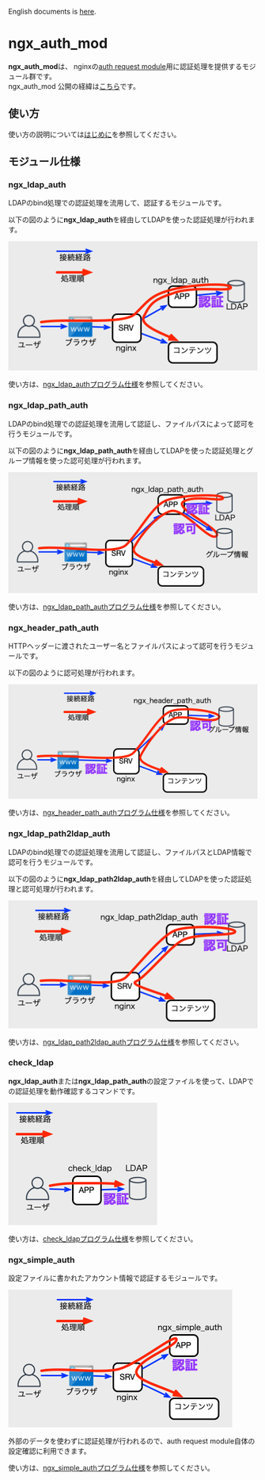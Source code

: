 English documents is [here](../docs/README.md).

# ngx\_auth\_mod

**ngx\_auth\_mod**は、
nginxの[auth request module](http://nginx.org/en/docs/http/ngx_http_auth_request_module.html)用に認証処理を提供するモジュール群です。  
ngx\_auth\_mod 公開の経緯は[こちら](https://eng-blog.iij.ad.jp/archives/13747)です。

## 使い方

使い方の説明については[はじめに](GettingStarted.md)を参照してください。

## モジュール仕様

### ngx\_ldap\_auth 

LDAPのbind処理での認証処理を流用して、認証するモジュールです。

以下の図のように**ngx\_ldap\_auth**を経由してLDAPを使った認証処理が行われます。

![ngx\_ldap\_auth概略図](ngx_ldap_auth.png)

使い方は、[ngx\_ldap\_authプログラム仕様](ngx_ldap_auth.md)を参照してください。

### ngx\_ldap\_path\_auth 

LDAPのbind処理での認証処理を流用して認証し、ファイルパスによって認可を行うモジュールです。

以下の図のように**ngx\_ldap\_path\_auth**を経由してLDAPを使った認証処理とグループ情報を使った認可処理が行われます。

![ngx\_ldap\_path\_auth概略図](ngx_ldap_path_auth.png)

使い方は、[ngx\_ldap\_path\_authプログラム仕様](ngx_ldap_path_auth.md)を参照してください。

### ngx\_header\_path\_auth 

HTTPヘッダーに渡されたユーザー名とファイルパスによって認可を行うモジュールです。

以下の図のように認可処理が行われます。

![ngx\_header\_path\_auth概略図](ngx_header_path_auth.png)

使い方は、[ngx\_header\_path\_authプログラム仕様](ngx_header_path_auth.md)を参照してください。

### ngx\_ldap\_path2ldap\_auth 

LDAPのbind処理での認証処理を流用して認証し、ファイルパスとLDAP情報で認可を行うモジュールです。

以下の図のように**ngx\_ldap\_path2ldap\_auth**を経由してLDAPを使った認証処理と認可処理が行われます。

![ngx\_ldap\_path2ldap\_auth概略図](ngx_ldap_path2ldap_auth.png)

使い方は、[ngx\_ldap\_path2ldap\_authプログラム仕様](ngx_ldap_path2ldap_auth.md)を参照してください。

### check\_ldap

**ngx\_ldap\_auth**または**ngx\_ldap\_path\_auth**の設定ファイルを使って、LDAPでの認証処理を動作確認するコマンドです。

![check\_ldap概略図](check_ldap.png)

使い方は、[check\_ldapプログラム仕様](check_ldap.md)を参照してください。

### ngx\_simple\_auth

設定ファイルに書かれたアカウント情報で認証するモジュールです。

![ngx\_simple\_auth概略図](ngx_simple_auth.png)

外部のデータを使わずに認証処理が行われるので、auth request module自体の設定確認に利用できます。

使い方は、[ngx\_simple\_authプログラム仕様](ngx_simple_auth.md)を参照してください。

